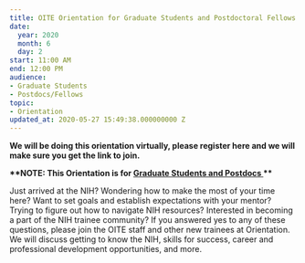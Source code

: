 ```yaml
---
title: OITE Orientation for Graduate Students and Postdoctoral Fellows
date:
  year: 2020
  month: 6
  day: 2
start: 11:00 AM
end: 12:00 PM
audience:
- Graduate Students
- Postdocs/Fellows
topic:
- Orientation
updated_at: 2020-05-27 15:49:38.000000000 Z
---
```

**We will be doing this orientation virtually, please register here and
we will make sure you get the link to join.**

**\*\*NOTE: This Orientation is for <span style="text-decoration:
underline;">Graduate Students and Postdocs </span>\*\***

Just arrived at the NIH? Wondering how to make the most of your time
here? Want to set goals and establish expectations with your mentor?
Trying to figure out how to navigate NIH resources? Interested in
becoming a part of the NIH trainee community? If you answered yes to any
of these questions, please join the OITE staff and other new trainees at
Orientation. We will discuss getting to know the NIH, skills for
success, career and professional development opportunities, and more.
